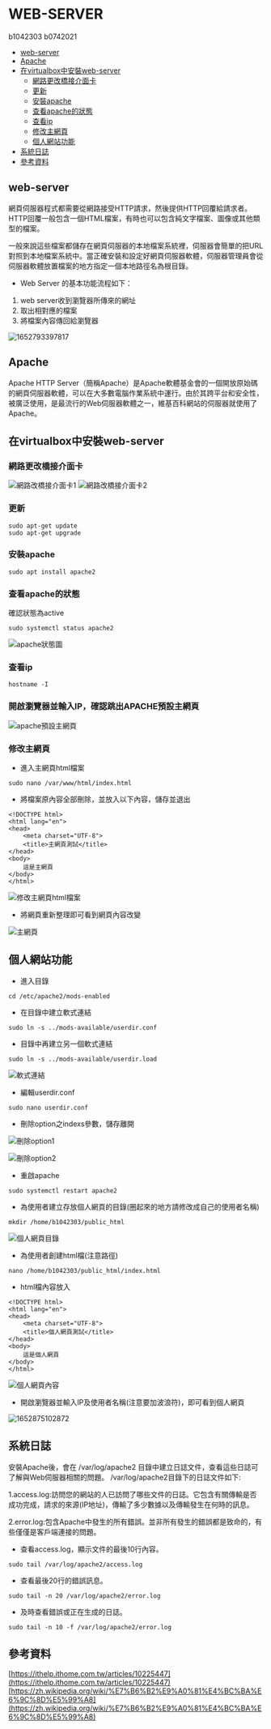 # WEB-SERVER
b1042303 b0742021

* [web-server](#web-server)
* [Apache ](#apache)
* [在virtualbox中安裝web-server](#在virtualbox中安裝web-server)
  - [網路更改橋接介面卡](#網路更改橋接介面卡)
  - [更新](#更新)
  - [安裝apache](#安裝apache)
  - [查看apache的狀態](#查看apache的狀態)
  - [查看ip](查看ip)
  - [修改主網頁](#修改主網頁)
  - [個人網站功能](#個人網站功能)
* [系統日誌](#系統日誌)
* [參考資料](#參考資料)

## web-server
網頁伺服器程式都需要從網路接受HTTP請求，然後提供HTTP回覆給請求者。HTTP回覆一般包含一個HTML檔案，有時也可以包含純文字檔案、圖像或其他類型的檔案。

一般來說這些檔案都儲存在網頁伺服器的本地檔案系統裡，伺服器會簡單的把URL對照到本地檔案系統中。當正確安裝和設定好網頁伺服器軟體，伺服器管理員會從伺服器軟體放置檔案的地方指定一個本地路徑名為根目錄。

- Web Server 的基本功能流程如下：

1. web server收到瀏覽器所傳來的網址
2. 取出相對應的檔案
3. 將檔案內容傳回給瀏覽器

![1652793397817](https://user-images.githubusercontent.com/105623904/168819988-9acac526-bd0c-470f-ac2f-b70d7558c400.jpg)

## Apache
Apache HTTP Server（簡稱Apache）是Apache軟體基金會的一個開放原始碼的網頁伺服器軟體，可以在大多數電腦作業系統中運行。由於其跨平台和安全性，被廣泛使用，是最流行的Web伺服器軟體之一，維基百科網站的伺服器就使用了Apache。

## 在virtualbox中安裝web-server

### 網路更改橋接介面卡 

![網路改橋接介面卡1](https://user-images.githubusercontent.com/105623904/168826654-e3007f0a-a4e8-491a-bdd2-975579380cfe.jpg)
![網路改橋接介面卡2](https://user-images.githubusercontent.com/105623904/168826660-e4cd41aa-0fd2-4035-83b1-448bc8372643.jpg)


### 更新

```
sudo apt-get update 
sudo apt-get upgrade
```

### 安裝apache

```
sudo apt install apache2
```

### 查看apache的狀態
確認狀態為active
```
sudo systemctl status apache2
```
![apache狀態圖](https://user-images.githubusercontent.com/105623904/168845254-3f251372-32a8-47e1-9724-94f1e8fc9c4b.jpg)


### 查看ip

```
hostname -I
```

### 開啟瀏覽器並輸入IP，確認跳出APACHE預設主網頁
![apache預設主網頁](https://user-images.githubusercontent.com/105623904/168847359-1c029ff0-92fd-416a-9b21-23e9662be794.jpg)


### 修改主網頁
- 進入主網頁html檔案

```
sudo nano /var/www/html/index.html
```
- 將檔案原內容全部刪除，並放入以下內容，儲存並退出
```
<!DOCTYPE html>
<html lang="en">
<head>
	<meta charset="UTF-8">
	<title>主網頁測試</title>
</head>
<body>
	這是主網頁
</body>
</html>

```
![修改主網頁html檔案](https://user-images.githubusercontent.com/105623904/168848449-372a3ca9-d9ad-44ae-9c47-a310640915ce.jpg)

- 將網頁重新整理即可看到網頁內容改變

![主網頁](https://user-images.githubusercontent.com/105623904/168848754-7eea369d-a3cf-4a05-ae83-d94f4cf2d21d.jpg)


## 個人網站功能
- 進入目錄

```
cd /etc/apache2/mods-enabled
```
- 在目錄中建立軟式連結

```
sudo ln -s ../mods-available/userdir.conf
```
- 目錄中再建立另一個軟式連結

```
sudo ln -s ../mods-available/userdir.load
```
![軟式連結](https://user-images.githubusercontent.com/105623904/168849922-91ebc5ee-fea6-4920-8e10-3f61307aeec7.jpg)

- 編輯userdir.conf

```
sudo nano userdir.conf
```

- 刪除option之indexs參數，儲存離開

![刪除option1](https://user-images.githubusercontent.com/105623904/169029072-aeb6aef5-2fc2-4863-aba0-8f98f8b80abd.jpg)

![刪除option2](https://user-images.githubusercontent.com/105623904/169029092-f2bdc708-31d3-40cb-94fb-86e2084b8a00.jpg)

- 重啟apache
 ```
sudo systemctl restart apache2 
```

- 為使用者建立存放個人網頁的目錄(圈起來的地方請修改成自己的使用者名稱)
 ```
mkdir /home/b1042303/public_html
```
![個人網頁目錄](https://user-images.githubusercontent.com/105623904/169030516-0608618a-6366-49c7-bc69-a931a1db0b05.jpg)

- 為使用者創建html檔(注意路徑)
```
nano /home/b1042303/public_html/index.html
```
- html檔內容放入
```
<!DOCTYPE html>
<html lang="en">
<head>
	<meta charset="UTF-8">
	<title>個人網頁測試</title>
</head>
<body>
	這是個人網頁
</body>
</html>
```
![個人網頁內容](https://user-images.githubusercontent.com/105623904/169032891-1fb79176-ac0a-4fa3-8c4e-cd25891622f9.jpg)

- 開啟瀏覽器並輸入IP及使用者名稱(注意要加波浪符)，即可看到個人網頁

![1652875102872](https://user-images.githubusercontent.com/105623904/169033590-1c055d88-6d87-468c-aa74-911d4a3a5d46.jpg)

## 系統日誌
安裝Apache後，會在 /var/log/apache2 目錄中建立日誌文件，查看這些日誌可了解與Web伺服器相關的問題。 /var/log/apache2目錄下的日誌文件如下:

1.access.log:訪問您的網站的人已訪問了哪些文件的日誌。它包含有關傳輸是否成功完成，請求的來源(IP地址)，傳輸了多少數據以及傳輸發生在何時的訊息。

2.error.log:包含Apache中發生的所有錯誤。並非所有發生的錯誤都是致命的，有些僅僅是客戶端連接的問題。


- 查看access.log，顯示文件的最後10行內容。
```
sudo tail /var/log/apache2/access.log
```

- 查看最後20行的錯誤訊息。
```
sudo tail -n 20 /var/log/apache2/error.log
```

- 及時查看錯誤或正在生成的日誌。
```
sudo tail -n 10 -f /var/log/apache2/error.log
```
## 參考資料
 [https://ithelp.ithome.com.tw/articles/10225447](https://ithelp.ithome.com.tw/articles/10225447)
 [https://zh.wikipedia.org/wiki/%E7%B6%B2%E9%A0%81%E4%BC%BA%E6%9C%8D%E5%99%A8](https://zh.wikipedia.org/wiki/%E7%B6%B2%E9%A0%81%E4%BC%BA%E6%9C%8D%E5%99%A8)
